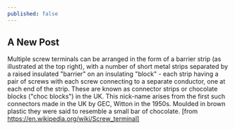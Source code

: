 ```yaml
---
published: false
---
```

## A New Post

Multiple screw terminals can be arranged in the form of a barrier strip (as illustrated at the top right), with a number of short metal strips separated by a raised insulated "barrier" on an insulating "block" - each strip having a pair of screws with each screw connecting to a separate conductor, one at each end of the strip. These are known as connector strips or chocolate blocks ("choc blocks") in the UK. This nick-name arises from the first such connectors made in the UK by GEC, Witton in the 1950s. Moulded in brown plastic they were said to resemble a small bar of chocolate. [from https://en.wikipedia.org/wiki/Screw_terminal] 
